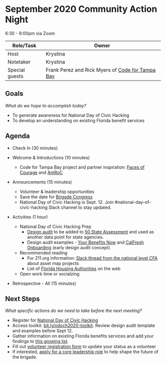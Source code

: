 # September 2020 Community Action Night
6:30 - 9:00pm via Zoom

| Role/Task | Owner |
| --- | --- |
| Host | Krystina |
| Notetaker | Krystina |
| Special guests | Frank Perez and Rick Myers of [Code for Tampa Bay](https://codefortampabay.org/) |


## Goals
*What do we hope to accomplish today?*

* To generate awareness for National Day of Civic Hacking
* To develop an understanding on existing Florida benefit services

## Agenda

* Check In (30 minutes)

* Welcome & Introductions (10 minutes)
   * Code for Tampa Bay project and partner inspiration: [Faces of Courage](https://codefortampabay.org/projects/faces-of-courage/) and [AmRoC](https://amroctampabay.com/)

* Announcements (15 minutes)
    * Volunteer & leadership opportunities
    * Save the date for [Brigade Congress](https://www.codeforamerica.org/events/brigade-congress-2020)
    * National Day of Civic Hacking is Sept. 12. Join #national-day-of-civic-hacking Slack channel to stay updated.
    
* Activities (1 hour)
  * National Day of Civic Hacking Prep
      * [Design audit](https://docs.google.com/document/d/15smqf4STJXIkhKeEzXDYcIBJNI5g4K7wbY6SXaKTlGI/edit#bookmark=kix.z4k0pnag4xqu) to be added to [50 State Assessment](https://www.codeforamerica.org/features/bringing-social-safety-net-benefits-online/) and used as another data point for state agencies.
      * Design audit examples - [Your Benefits Now](https://docs.google.com/presentation/d/15TrTNf7u1njKhPxL4O6fj3jazoxoXzZRQQ0VHV2S6js/edit?usp=sharing) and [CalFresh Onboarding](http://citizenonboard.com/snap/ca/) (early design audit concept)
  * Recommended reading 
      * For 211.org information: [Slack thread from the national level CFA](https://cfa.slack.com/archives/CB9H0TZ2Q/p1597850605076400) about asset map projects
      * List of [Florida Housing Authorities](https://www.hud.gov/states/florida/renting/hawebsites) on the web
  * Open work time or socialzing
  
* Retrospective - All (15 minutes)

## Next Steps
*What specific actions do we need to take before the next meeting?*

* Register for [National Day of Civic Hacking](https://bit.ly/cfo-ndoch2020)  
* Access toolkit: [bit.ly/ndoch2020-toolkit](https://bit.ly/ndoch2020-toolkit). Review design audit template and examples before Sept 12.
* Gather information on existing Florida benefits services and add your findings to [this growing list](https://airtable.com/invite/l?inviteId=invWj251KQzvhHsFu&inviteToken=76fbd63bc7f49c9056c645023c1bcb0a92cc81fc448144952ee33eec529ccc58).
* Fill out [volunteer registration form](https://bit.ly/cfo-volunteer) to update your status as a volunteer
* If interested, [apply for a core leadership role](https://bit.ly/cfo-leader) to help shape the future of the brigade.

